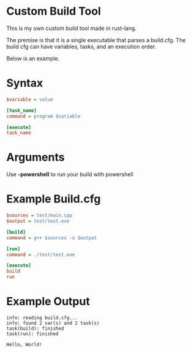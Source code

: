 # Custom Build Tool

This is my own custom build tool made in rust-lang.

The premise is that it is a single executable that parses a build.cfg. The build cfg can have variables, tasks, and an execution order.

Below is an example.

# Syntax

```ini
$variable = value

[task_name]
command = program $variable

[execute]
task_name
```

# Arguments
Use <strong>-powershell</strong> to run your build with powershell

# Example Build.cfg

```ini
$sources = test/main.cpp
$output = test/test.exe

[build]
command = g++ $sources -o $output

[run]
command = ./test/test.exe

[execute]
build
run
```

# Example Output

```
info: reading build.cfg...
info: found 2 var(s) and 2 task(s)
task(build): finished
task(run): finished

Hello, World!
```
